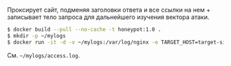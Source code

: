 Проксирует сайт, подменяя заголовки ответа и все ссылки на нем + записывает тело запроса для дальнейшего изучения вектора атаки.

```bash
$ docker build --pull --no-cache -t honeypot:1.0 .
$ mkdir -p ~/mylogs
$ docker run -it -d -v ~/mylogs:/var/log/nginx -e TARGET_HOST=target-site.com -e NGINX_SERVERNAME=your-domain.com -p 80:8080 --name honey honeypot:1.0
```

См. `~/mylogs/access.log`.
